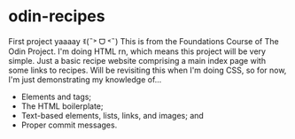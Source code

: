 # odin-recipes
First project yaaaay ꉂ(˵˃ ᗜ ˂˵)
This is from the Foundations Course of The Odin Project. I'm doing HTML rn, which means this project will be very simple. Just a basic recipe website comprising a main index page with some links to recipes. Will be revisiting this when I'm doing CSS, so for now, I'm just demonstrating my knowledge of...
- Elements and tags;
- The HTML boilerplate;
- Text-based elements, lists, links, and images; and
- Proper commit messages.